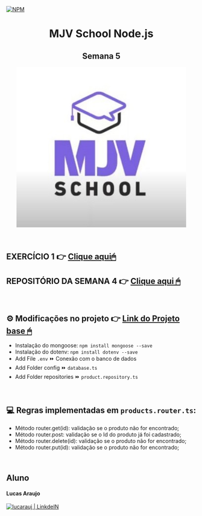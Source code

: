 [![NPM](https://img.shields.io/npm/l/react)](https://github.com/lucarauj/School-Node-MJV-Semana-5/blob/main/LICENSE)

<h1 align="center">MJV School Node.js </h1>
<h2 align="center">Semana 5 </h2>

<p align="center"><img width="450px" src="https://github.com/lucarauj/assets/blob/main/MJV%20School.jpg" /></p>

<br> 

## EXERCÍCIO 1 👉 [Clique aqui🖱](./Exercício)
## REPOSITÓRIO DA SEMANA 4 👉 [Clique aqui 🖱](https://github.com/lucarauj/School-Node-MJV-Semana-4)

<br>

## ⚙ Modificações no projeto 👉 [Link do Projeto base 🖱](https://github.com/lucarauj/School-Node-MJV-Semana-4/tree/main/Exerc%C3%ADcio%201)

- Instalação do mongoose: ```npm install mongoose --save```
- Instalação do dotenv: ```npm install dotenv --save```
- Add File ```.env``` ⏩ Conexão com o banco de dados
- Add Folder config ⏩ ```database.ts```
- Add Folder repositories ⏩ ```product.repository.ts```

<br>

## 💻 Regras implementadas em ```products.router.ts```:

- Método router.get(id): validação se o produto não for encontrado;
- Método router.post: validação se o Id do produto já foi cadastrado;
- Método router.delete(id): validação se o produto não for encontrado;
- Método router.put(id): validação se o produto não for encontrado;

<br>

## Aluno

#### Lucas Araujo

<a href="https://www.linkedin.com/in/lucarauj"><img alt="lucarauj | LinkdeIN" width="40px" src="https://user-images.githubusercontent.com/43545812/144035037-0f415fc7-9f96-4517-a370-ccc6e78a714b.png" /></a>

